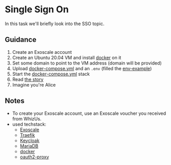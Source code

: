 # Single Sign On

In this task we'll briefly look into the SSO topic.


## Guidance

1. Create an Exoscale account
2. Create an Ubuntu 20.04 VM and install [docker](https://www.docker.com/) on it
3. Set some domain to point to the VM address (domain will be provided)
4. Upload [docker-compose.yml](docker-compose.yml) and an `.env` (filled the [env-example](env-example))
5. Start the [docker-compose.yml](docker-compose.yml) stack
6. Read [the story](STORY.md)
7. Imagine you're Alice

## Notes

* To create your Exoscale account, use an Exoscale voucher you received from WhizUs.
* used techstack:
  * [Exoscale](https://www.exoscale.com/)
  * [Traefik](https://traefik.io/)
  * [Keycloak](https://www.keycloak.org/)
  * [MariaDB](https://mariadb.org/)
  * [docker](https://www.docker.com/)
  * [oauth2-proxy](https://oauth2-proxy.github.io/oauth2-proxy/)
